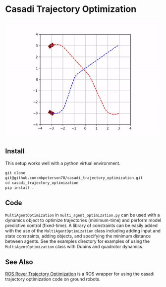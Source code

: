 # Casadi Trajectory Optimization

![multiagent](media/multiagent.gif)

## Install

This setup works well with a python virtual environment.

```
git clone git@github.com:mbpeterson70/casadi_trajectory_optimization.git
cd casadi_trajectory_optimization
pip install .
```

## Code

`MultiAgentOptimization` in `multi_agent_optimization.py` can be used with a dynamics object to optimize trajectories (minimum-time) and perform model predictive control (fixed-time). A library of constraints can be easily added with the use of the `MultiAgentOptimization` class including adding input and state constraints, adding objects, and specifying the minimum distance between agents. See the examples directory for examples of using the `MultiAgentOptimization` class with Dubins and quadrotor dynamics.

## See Also

[ROS Rover Trajectory Optimization](https://github.com/mbpeterson70/rover_trajectory_opt_ros) is a ROS wrapper for using the casadi trajectory optimization code on ground robots.
